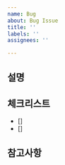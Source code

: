 ```yaml
---
name: Bug
about: Bug Issue
title: ''
labels: ''
assignees: ''

---
```


## 설명

## 체크리스트
- []
- []

## 참고사항
